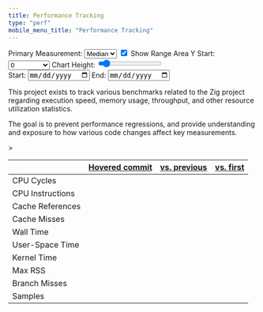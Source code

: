 ```yaml
---
title: Performance Tracking
type: "perf"
mobile_menu_title: "Performance Tracking"
---
```


<div id="perf-settings" class="perf-settings">
	<div class="content">
		<div>
			<div class="title"></div>
			<span class="primary-measurement">
				<label for="primary-measurement">Primary Measurement:</label>
				<select name="primary-measurement" id="primary-measurement">
					<option value="median" selected>Median</option>
					<option value="mean">Mean</option>
					<option value="minimum">Min</option>
					<option value="maximum">Max</option>
				</select>
			</span>
			<span class="range-area">
				<input type="checkbox" id="range-area" name="range-area"
				checked>
				<label for="ranged-area">Show Range Area</label>
			</span>
			<span class="y-start">
				<label for="y-start">Y Start:</label>
				<select name="y-start" id="y-start">
					<option value="zero" selected>0</option>
					<option value="minimum">Min. Value</option>
				</select>
			</span>
			<span class="chart-height">
				<label for="chart-height">Chart Height:</label>
				<input type="range" min="100" max="1000" value="175" id="chart-height">
			</span>
		</div>
		<div>
			<div class="title"></div>
			<span class="start-date">
				<label for="start">Start:</label>
				<input type="date" id="start-date" name="start"
				min="2021-08-01">
			</span>
			<span class="end-date">
				<label for="end">End:</label>
				<input type="date" id="end-date" name="end" min="2021-08-01">
			</span>
		</div>
	</div>
</div>

This project exists to track various benchmarks related to the Zig project regarding execution speed, memory usage, throughput, and other resource utilization statistics. 

The goal is to prevent performance regressions, and provide understanding and exposure to how various code changes affect key measurements.
<div id="tooltip" class="tooltip">
	<div class="title">
	<span class="benchmark-title"></span> > <span class="measurement-title"></span>
</div>
	<div class="contents">
		<table class="benchmarks">
		<thead>
			<tr>
				<th></th>
				<th><a href="">Hovered commit</a><br /><span class="commit"><a id="current-commit-link" href=""></a></span></th>
				<th><a href="">vs. previous</a><br /><span class="commit"><a id="prior-commit-link" href=""></a></span></th>
				<th><a href="">vs. first</a><br /><span class="commit"><a id="first-commit-link" href=""></a></span></th>
			</tr>
		</thead>
		<tbody id="tooltip-measurements-table-body">
			<tr>
				<td>CPU Cycles</td>
				<td class="cpu_cycles this"></td>
				<span class="cpu_cycles previous change"></span>
				<td class="cpu_cycles first change"></td>
			</tr>
			<tr>
				<td>CPU Instructions</td>
				<td class="cpu_cycles this"></td>
				<td class="cpu_cycles previous change"></td>
				<td class="cpu_cycles first change"></td>
			</tr>
			<tr>
				<td>Cache References</td>
				<td class="cache_references this"></td>
				<td class="cache_references previous change"></td>
				<td class="cache_references first change"></td>
			</tr>
			<tr>
				<td>Cache Misses</td>
				<td class="cache_misses this"></td>
				<td class="cache_misses previous change"></td>
				<td class="cache_misses first change"></td>
			</tr>
			<tr>
				<td>Wall Time</td>
				<td class="wall_time this"></td>
				<td class="wall_time previous change"></td>
				<td class="wall_time first change"></td>
			</tr>
			<tr>
				<td>User-Space Time</td>
				<td class="utime this"></td>
				<td class="utime previous change"></td>
				<td class="utime first change"></td>
			</tr>
			<tr>
				<td>Kernel Time</td>
				<td class="stime this"></td>
				<td class="stime previous change"></td>
				<td class="stime first change"></td>
			</tr>
			<tr>
				<td>Max RSS</td>
				<td class="maxrss this"></td>
				<td class="maxrss previous change"></td>
				<td class="maxrss first change"></td>
			</tr>
			<tr>
				<td>Branch Misses</td>
				<td class="branch_misses this"></td>
				<td class="branch_misses previous change"></td>
				<td class="branch_misses first change"></td>
			</tr>
			<tr>
				<td>Samples</td>
				<td class="samples_count this"></td>
				<td class="samples_count previous change"></td>
				<td class="samples_count first change"></td>
			</tr>
		</tbody>
		</table>
	</div>
</div>
<script type="text/javascript" src="d3-7.1.1.min.js"></script>
<script type="text/javascript" src="perf.js"></script>